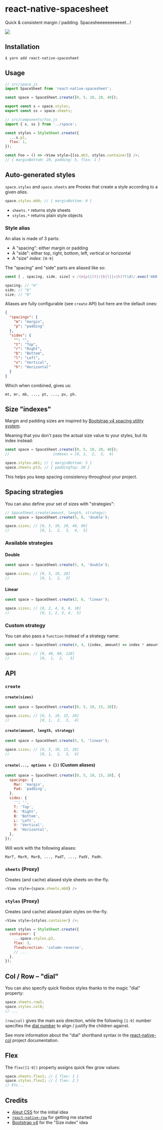 # react-native-spacesheet

Quick & consistent margin / padding. Spacesheeeeeeeeeeet…!

<img src="spaceship.jpg" />

## Installation

```
$ yarn add react-native-spacesheet
```

## Usage

```js
// src/space.js
import SpaceSheet from 'react-native-spacesheet';

const space = SpaceSheet.create([0, 5, 10, 20, 40]);

export const s = space.styles;
export const ss = space.sheets;

// src/components/foo.js
import { s, ss } from '../space';

const styles = StyleSheet.create({
  ...s.p1,
  flex: 1,
});

const Foo = () => <View style={[ss.mb3, styles.container]} />;
// { marginBottom: 20, padding: 5, flex: 1 }
```

## Auto-generated styles

`space.styles` and `space.sheets` are Proxies that create a style according to a given _alias_.

```js
space.styles.mb0; // { marginBottom: 0 }
```

- `sheets.*` returns style sheets
- `styles.*` returns plain style objects

### Style alias

An alias is made of 3 parts:

- A "spacing": either margin or padding
- A "side": either top, right, bottom, left, vertical or horizontal
- A "size" _index_: `[0-9]`

The "spacing" and "side" parts are aliased like so:

```js
const [ , spacing, side, size] = /(m|p)|(t|r|b|l||v|h)?(\d)/.exec('mb0');

spacing; // "m"
side; // "b"
size; // "0"
```

Aliases are fully configurable (see `create` API) but here are the default ones:

```json
{
  "spacings": {
    "m": "margin",
    "p": "padding"
  },
  "sides": {
    "": "",
    "t": "Top",
    "r": "Right",
    "b": "Bottom",
    "l": "Left",
    "v": "Vertical",
    "h": "Horizontal"
  }
}
```

Which when combined, gives us:

```
mt, mr, mb, ..., pt, ..., pv, ph.
```

## Size "indexes"

Margin and padding sizes are inspired by [Bootstrap v4 spacing utility system](https://getbootstrap.com/docs/4.0/utilities/spacing/).

Meaning that you don't pass the actual size value to your styles, but its index instead:

```js
const space = SpaceSheet.create([0, 5, 10, 20, 40]);
//                    indexes = [0, 1,  2,  3,  4]

space.styles.mb1; // { marginBottom: 5 }
space.sheets.pt3; // { paddingTop: 20 }
```

This helps you keep spacing consistency throughout your project.

## Spacing strategies

You can also define your set of sizes with "strategies":

```js
// SpaceSheet.create(amount, length, strategy);
const space = SpaceSheet.create(5, 6, 'double');

space.sizes; // [0, 5, 10, 20, 40, 80]
//              [0, 1,  2,  3,  4,  5]
```

### Available strategies

#### Double

```js
const space = SpaceSheet.create(5, 4, 'double');

space.sizes; // [0, 5, 10, 20]
//              [0, 1,  2,  3]
```

#### Linear

```js
const space = SpaceSheet.create(2, 6, 'linear');

space.sizes; // [0, 2, 4, 6, 8, 10]
//              [0, 1, 2, 3, 4,  5]
```

### Custom strategy

You can also pass a `function` instead of a strategy name:

```js
const space = SpaceSheet.create(4, 4, (index, amount) => index * amount * 10);

space.sizes; // [0, 40, 80, 120]
//              [0,  1,  2,   3]
```

## API

### `create`

#### `create(sizes)`

```js
const space = SpaceSheet.create([0, 5, 10, 15, 20]);

space.sizes; // [0, 5, 10, 15, 20]
//              [0, 1,  2,  3,  4]
```

#### `create(amount, length, strategy)`

```js
const space = SpaceSheet.create(5, 5, 'linear');

space.sizes; // [0, 5, 10, 15, 20]
//              [0, 1,  2,  3,  4]
```

#### `create(..., options = {})` (Custom aliases)

```js
const space = SpaceSheet.create([0, 5, 10, 15, 20], {
  spacings: {
    Mar: 'margin',
    Pad: 'padding',
  },
  sides: {
    '': '',
    T: 'Top',
    R: 'Right',
    B: 'Bottom',
    L: 'Left',
    V: 'Vertical',
    H: 'Horizontal',
  },
});
```

Will work with the following aliases:

```
MarT, MarR, MarB, ..., PadT, ..., PadV, PadH.
```

### `sheets` (Proxy)

Creates (and cache) aliased style sheets on-the-fly.

```js
<View style={space.sheets.mb0} />
```

### `styles` (Proxy)

Creates (and cache) aliased plain styles on-the-fly.

```js
<View style={styles.container} />;

const styles = StyleSheet.create({
  container: {
    ...space.styles.p3,
    flex: 3,
    flexDirection: 'column-reverse',
    // ...
  },
});
```

## Col / Row – "dial"

You can also specify quick flexbox styles thanks to the magic "dial" property:

```js
space.sheets.row5;
space.styles.col8;
// ...
```

`(row|col)` gives the main axis direction, while the following `[1-9]` number specifies the [dial number](https://github.com/eightyfive/react-native-col) to align / justify the children against.

See more information about the "dial" shorthand syntax in the [react-native-col](https://github.com/eightyfive/react-native-col) project documentation.

## Flex

The `flex([1-9])` property assigns quick flex grow values:

```js
space.sheets.flex1; // { flex: 1 }
space.styles.flex2; // { flex: 2 }
// Etc...
```

## Credits

- [Aleut CSS](http://aleutcss.github.io/documentation/utilities-spacing/) for the initial idea
- [`react-native-row`](https://github.com/hyrwork/react-native-row/pull/13) for getting me started
- [Bootstrap v4](https://getbootstrap.com/docs/4.0/utilities/spacing/) for the "Size index" idea
